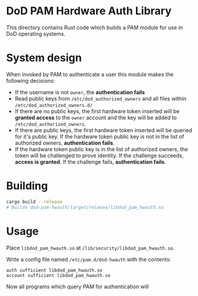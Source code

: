 
# DoD PAM Hardware Auth Library

This directory contains Rust code which builds a PAM module
for use in DoD operating systems.

# System design

When invoked by PAM to authenticate a user this module makes
the following decisions:

 - If the username is not `owner`, the __authentication fails__
 - Read public keys from `/etc/dod_authorized_owners` and all files within `/etc/dod_authorized_owners.d/`
 - If there are no public keys, the first hardware token inserted will be __granted access__ to the `owner` account and the key will be added to `/etc/dod_authorized_owners`.
 - If there are public keys, the first hardware token inserted will be queried for it's public key. If the hardware token public key is not in the list of authorized owners, __authentication fails__.
 - If the hardware token public key is in the list of authorized owners, the token will be challenged to prove identity. If the challenge succeeds, __access is granted__. If the challenge fails, __authentication fails__.


# Building


```bash
cargo build --release
# Builds dod-pam-hwauth/target/release/libdod_pam_hwauth.so
```


# Usage

Place `libdod_pam_hwauth.so` at `/lib/security/libdod_pam_hwauth.so`.

Write a config file named `/etc/pam.d/dod-hwauth` with the contents:

```
auth sufficient libdod_pam_hwauth.so
account sufficient libdod_pam_hwauth.so
```

Now all programs which query PAM for authentication will 
